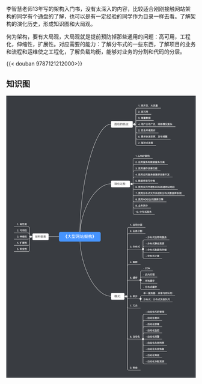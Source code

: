 李智慧老师13年写的架构入门书，没有太深入的内容，比较适合刚刚接触网站架构的同学有个通盘的了解，也可以是有一定经验的同学作为目录一样去看。了解架构的演化历史，形成知识图和大局观。

何为架构，要有大局观，大局观就是提前预防掉那些通用的问题：高可用，工程化，伸缩性，扩展性。对应需要的能力：了解分布式的一些东西，了解项目的业务和流程和运维使之工程化，了解负载均衡，能够对业务的分割和代码的分层。


{{< douban 9787121212000>}}


## 知识图
![Alt text](/img/read-note/big-website-architecture.png)